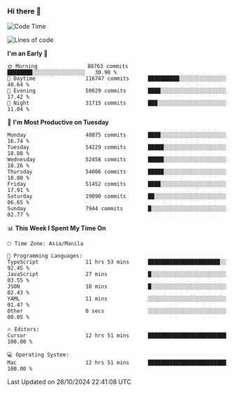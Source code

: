 ### Hi there 👋

<!--START_SECTION:waka-->
![Code Time](http://img.shields.io/badge/Code%20Time-5%2C666%20hrs%2042%20mins-blue)

![Lines of code](https://img.shields.io/badge/From%20Hello%20World%20I%27ve%20Written-123.3%20million%20lines%20of%20code-blue)

**I'm an Early 🐤** 

```text
🌞 Morning                88763 commits       ████████░░░░░░░░░░░░░░░░░   30.90 % 
🌆 Daytime                116747 commits      ██████████░░░░░░░░░░░░░░░   40.64 % 
🌃 Evening                50029 commits       ████░░░░░░░░░░░░░░░░░░░░░   17.42 % 
🌙 Night                  31715 commits       ███░░░░░░░░░░░░░░░░░░░░░░   11.04 % 
```
📅 **I'm Most Productive on Tuesday** 

```text
Monday                   48075 commits       ████░░░░░░░░░░░░░░░░░░░░░   16.74 % 
Tuesday                  54229 commits       █████░░░░░░░░░░░░░░░░░░░░   18.88 % 
Wednesday                52458 commits       █████░░░░░░░░░░░░░░░░░░░░   18.26 % 
Thursday                 54006 commits       █████░░░░░░░░░░░░░░░░░░░░   18.80 % 
Friday                   51452 commits       ████░░░░░░░░░░░░░░░░░░░░░   17.91 % 
Saturday                 19090 commits       ██░░░░░░░░░░░░░░░░░░░░░░░   06.65 % 
Sunday                   7944 commits        █░░░░░░░░░░░░░░░░░░░░░░░░   02.77 % 
```


📊 **This Week I Spent My Time On** 

```text
🕑︎ Time Zone: Asia/Manila

💬 Programming Languages: 
TypeScript               11 hrs 53 mins      ███████████████████████░░   92.45 % 
JavaScript               27 mins             █░░░░░░░░░░░░░░░░░░░░░░░░   03.55 % 
JSON                     18 mins             █░░░░░░░░░░░░░░░░░░░░░░░░   02.43 % 
YAML                     11 mins             ░░░░░░░░░░░░░░░░░░░░░░░░░   01.47 % 
Other                    0 secs              ░░░░░░░░░░░░░░░░░░░░░░░░░   00.05 % 

🔥 Editors: 
Cursor                   12 hrs 51 mins      █████████████████████████   100.00 % 

💻 Operating System: 
Mac                      12 hrs 51 mins      █████████████████████████   100.00 % 
```


 Last Updated on 28/10/2024 22:41:08 UTC
<!--END_SECTION:waka-->


<!--
**rad182/rad182** is a ✨ _special_ ✨ repository because its `README.md` (this file) appears on your GitHub profile.

Here are some ideas to get you started:

- 🔭 I’m currently working on ...
- 🌱 I’m currently learning ...
- 👯 I’m looking to collaborate on ...
- 🤔 I’m looking for help with ...
- 💬 Ask me about ...
- 📫 How to reach me: ...
- 😄 Pronouns: ...
- ⚡ Fun fact: ...
-->
